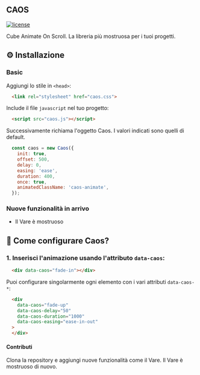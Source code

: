 ## CAOS

[![license][license-image]][license-url]

Cube Animate On Scroll. La libreria più mostruosa per i tuoi progetti.

## ⚙ Installazione

### Basic

Aggiungi lo stile in `<head>`:

```html
  <link rel="stylesheet" href="caos.css">
```

Include il file `javascript` nel tuo progetto:
```html
  <script src="caos.js"></script>
```

Successivamente richiama l'oggetto Caos. I valori indicati sono quelli di default.
```js
  const caos = new Caos({
    init: true,
    offset: 500,
    delay: 0,
    easing: 'ease',
    duration: 400,
    once: true,
    animatedClassName: 'caos-animate',
  });
```

### Nuove funzionalità in arrivo

- Il Vare è mostruoso


## 🤔 Come configurare Caos?

### 1. Inserisci l'animazione usando l'attributo `data-caos`:

```html
  <div data-caos="fade-in"></div>
```

Puoi configurare singolarmente ogni elemento con i vari attributi `data-caos-*`:
```html
  <div
    data-caos="fade-up"
    data-caos-delay="50"
    data-caos-duration="1000"
    data-caos-easing="ease-in-out"
  >
  </div>
```

#### Contributi
Clona la repository e aggiungi nuove funzionalità come il Vare. Il Vare è mostruoso di nuovo.

[license-image]: https://img.shields.io/npm/l/destyle.css.svg?style=flat-square
[license-url]: LICENSE